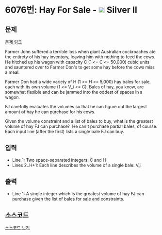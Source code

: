 # 6076번: Hay For Sale - <img src="https://static.solved.ac/tier_small/9.svg" style="height:20px" /> Silver II

<!-- performance -->

<!-- 문제 제출 후 깃허브에 푸시를 했을 때 제출한 코드의 성능이 입력될 공간입니다.-->

<!-- end -->

## 문제

[문제 링크](https://boj.kr/6076)


<p>Farmer John suffered a terrible loss when giant Australian cockroaches ate the entirety of his hay inventory, leaving him with nothing to feed the cows. He hitched up his wagon with capacity C (1 &lt;= C &lt;= 50,000) cubic units and sauntered over to Farmer Don's to get some hay before the cows miss a meal.</p>

<p>Farmer Don had a wide variety of H (1 &lt;= H &lt;= 5,000) hay bales for sale, each with its own volume (1 &lt;= V_i &lt;= C). Bales of hay, you know, are somewhat flexible and can be jammed into the oddest of spaces in a wagon.</p>

<p>FJ carefully evaluates the volumes so that he can figure out the largest amount of hay he can purchase for his cows.</p>

<p>Given the volume constraint and a list of bales to buy, what is the greatest volume of hay FJ can purchase? &nbsp;He can't purchase partial bales, of course. Each input line (after the first) lists a single bale FJ can buy.</p>



## 입력


<ul>
<li>Line 1: Two space-separated integers: C and H</li>
<li>Lines 2..H+1: Each line describes the volume of a single bale: V_i</li>
</ul>



## 출력


<ul>
<li>Line 1: A single integer which is the greatest volume of hay FJ can purchase given the list of bales for sale and constraints.</li>
</ul>



## 소스코드

[소스코드 보기](Main.java)